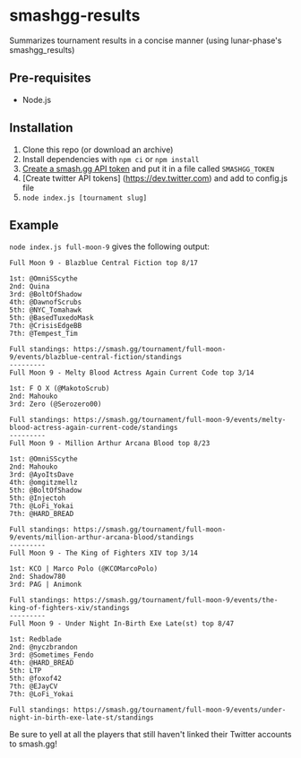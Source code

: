 # smashgg-results
Summarizes tournament results in a concise manner (using lunar-phase's smashgg_results)

## Pre-requisites
- Node.js

## Installation
1. Clone this repo (or download an archive)
2. Install dependencies with `npm ci` or `npm install`
3. [Create a smash.gg API token](https://developer.smash.gg/docs/authentication) and put it in a file called `SMASHGG_TOKEN`
4. [Create twitter API tokens] (https://dev.twitter.com) and add to config.js file
5. `node index.js [tournament slug]`

## Example
`node index.js full-moon-9` gives the following output:

```
Full Moon 9 - Blazblue Central Fiction top 8/17

1st: @OmniSScythe
2nd: Quina
3rd: @BoltOfShadow
4th: @DawnofScrubs
5th: @NYC_Tomahawk
5th: @BasedTuxedoMask
7th: @CrisisEdgeBB
7th: @Tempest_Tim

Full standings: https://smash.gg/tournament/full-moon-9/events/blazblue-central-fiction/standings
---------
Full Moon 9 - Melty Blood Actress Again Current Code top 3/14

1st: F O X (@MakotoScrub)
2nd: Mahouko
3rd: Zero (@Serozero00)

Full standings: https://smash.gg/tournament/full-moon-9/events/melty-blood-actress-again-current-code/standings
---------
Full Moon 9 - Million Arthur Arcana Blood top 8/23

1st: @OmniSScythe
2nd: Mahouko
3rd: @AyoItsDave
4th: @omgitzmellz
5th: @BoltOfShadow
5th: @Injectoh
7th: @LoFi_Yokai
7th: @HARD_BREAD

Full standings: https://smash.gg/tournament/full-moon-9/events/million-arthur-arcana-blood/standings
---------
Full Moon 9 - The King of Fighters XIV top 3/14

1st: KCO | Marco Polo (@KCOMarcoPolo)
2nd: Shadow780
3rd: PAG | Animonk

Full standings: https://smash.gg/tournament/full-moon-9/events/the-king-of-fighters-xiv/standings
---------
Full Moon 9 - Under Night In-Birth Exe Late(st) top 8/47

1st: Redblade
2nd: @nyczbrandon
3rd: @Sometimes_Fendo
4th: @HARD_BREAD
5th: LTP
5th: @foxof42
7th: @EJayCV
7th: @LoFi_Yokai

Full standings: https://smash.gg/tournament/full-moon-9/events/under-night-in-birth-exe-late-st/standings
```
Be sure to yell at all the players that still haven't linked their Twitter accounts to smash.gg!
